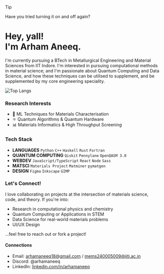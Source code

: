 > [!TIP]
> Have you tried turning it on and off again?

# Hey, yall! <br> I'm Arham Aneeq. 

I'm currently pursuing a BTech in Metallurgical Engineering and Material Sciences from IIT Indore. I'm interested in pursuing computational methods in material science; and I'm passionate about Quantum Computing and Data Science, and how these techniques can be utilised to supplement, and be supplemented by my core engineering speciality.

![Top Langs](https://github-readme-stats.vercel.app/api/top-langs/?username=arhamaneeq&layout=compact&hide=jupyter%20notebook,css,scss,html,ts&langs_count=10)

### Research Interests
- 🧠 ML Techniques for Materials Characterisation
- ⚛️ Quantum Algorithms & Quantum Hardware
- 📊 Materials Informatics & High Throughput Screening

### Tech Stack
- **LANGUAGES** `Python` `C++` `Haskell` `Rust` `Fortran`
- **QUANTUM COMPUTING** `Qiskit` `Pennylane` `OpenQASM 3.0`
- **WEBDEV** `JavaScript/TypeScript` `React` `Node` `Sass`
- **MATSCI** `Materials Project` `Matminer` `pymatgen`
- **DESIGN** `Figma` `Inkscape` `GIMP`

### Let's Connect!
I love collaborating on projects at the intersection of materials science, code, and theory. If you're into:

- Research in computational physics and chemistry
- Quantum Computing or Applications in STEM
- Data Science for real-world materials problems
- UI/UX Design

...feel free to reach out or fork a project!

#### Connections
- Email: arhamaneeq18@gmail.com / mems240005009@iiti.ac.in
- Discord: @arhamaneeq
- LinkedIn: [linkedin.com/in/arhamaneeq](https://www.linkedin.com/in/arhamaneeq)


&nbsp;

&nbsp;
